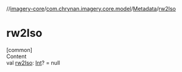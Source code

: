 //[imagery-core](../../../index.md)/[com.chrynan.imagery.core.model](../index.md)/[Metadata](index.md)/[rw2Iso](rw2-iso.md)



# rw2Iso  
[common]  
Content  
val [rw2Iso](rw2-iso.md): [Int](https://kotlinlang.org/api/latest/jvm/stdlib/kotlin/-int/index.html)? = null  



